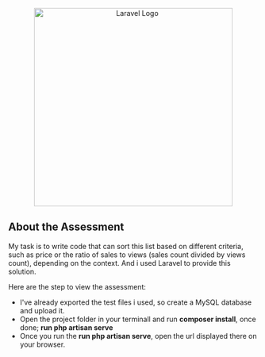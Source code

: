 <p align="center"><a href="https://laravel.com" target="_blank"><img src="https://raw.githubusercontent.com/laravel/art/master/logo-lockup/5%20SVG/2%20CMYK/1%20Full%20Color/laravel-logolockup-cmyk-red.svg" width="400" alt="Laravel Logo"></a></p>


## About the Assessment

My task is to write code that can sort this list based on different criteria, such as price or the ratio of sales to views (sales count divided by views count), depending on the context. And i used Laravel to provide this solution.

Here are the step to view the assessment:
- I've already exported the test files i used, so create a MySQL database and upload it.
- Open the project folder in your terminall and run **composer install**, once done; **run php artisan serve**
- Once you run the **run php artisan serve**, open the url displayed there on your browser.